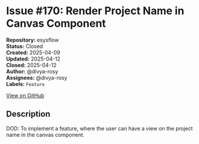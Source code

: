 # Issue #170: Render Project Name in Canvas Component

**Repository:** esysflow  
**Status:** Closed  
**Created:** 2025-04-09  
**Updated:** 2025-04-12  
**Closed:** 2025-04-12  
**Author:** @divya-rosy  
**Assignees:** @divya-rosy  
**Labels:** `Feature`  

[View on GitHub](https://github.com/Simtestlab/esysflow/issues/170)

## Description

DOD: To implement a feature, where the user can have a view on the project name in the canvas component.
